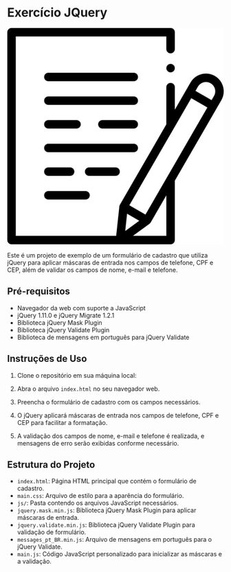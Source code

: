 # Exercício JQuery

![Imagem de formulário](assets/contact-form_3447545.png)

Este é um projeto de exemplo de um formulário de cadastro que utiliza jQuery para aplicar máscaras de entrada nos campos de telefone, CPF e CEP, além de validar os campos de nome, e-mail e telefone.

## Pré-requisitos

- Navegador da web com suporte a JavaScript
- jQuery 1.11.0 e jQuery Migrate 1.2.1
- Biblioteca jQuery Mask Plugin
- Biblioteca jQuery Validate Plugin
- Biblioteca de mensagens em português para jQuery Validate

## Instruções de Uso

1. Clone o repositório em sua máquina local:
2. Abra o arquivo `index.html` no seu navegador web.

3. Preencha o formulário de cadastro com os campos necessários.

4. O jQuery aplicará máscaras de entrada nos campos de telefone, CPF e CEP para facilitar a formatação.

5. A validação dos campos de nome, e-mail e telefone é realizada, e mensagens de erro serão exibidas conforme necessário.

## Estrutura do Projeto

- `index.html`: Página HTML principal que contém o formulário de cadastro.
- `main.css`: Arquivo de estilo para a aparência do formulário.
- `js/`: Pasta contendo os arquivos JavaScript necessários.
- `jquery.mask.min.js`: Biblioteca jQuery Mask Plugin para aplicar máscaras de entrada.
- `jquery.validate.min.js`: Biblioteca jQuery Validate Plugin para validação de formulário.
- `messages_pt_BR.min.js`: Arquivo de mensagens em português para o jQuery Validate.
- `main.js`: Código JavaScript personalizado para inicializar as máscaras e a validação.
